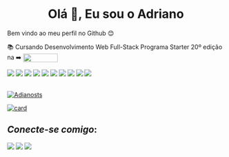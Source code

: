 <h1 align="center">Olá 👋, Eu sou o Adriano</h1>

Bem vindo ao meu perfil no Github 😊

📚 Cursando Desenvolvimento Web Full-Stack Programa Starter 20º edição na ➡️ <a href="https://www.growdev.com.br/" target="blank" rel="noreferrer"><img src="https://www.growdev.com.br/assets/images/logo_growdev.png" align="center" width="80" height="20"/></a> 


<div>
<img src="https://img.shields.io/badge/HTML5-E34F26?style=Plastic&logo=html5&logoColor=white"/>
<img src="https://img.shields.io/badge/CSS3-1572B6?style=Plastic&logo=css3&logoColor=white"/> 
<img src="https://img.shields.io/badge/JavaScript-F7DF1E?style=Plastic&logo=javascript&logoColor=black"/>
<img src="https://img.shields.io/badge/TypeScript-007ACC?style=Plastic&logo=typescript&logoColor=white"/>
<img src="https://img.shields.io/badge/Node.js-43853D?style=Plastic&logo=node.js&logoColor=white"/>
<img src="https://img.shields.io/badge/React-20232A?style=Plastic&logo=react&logoColor=61DAFB"/>
<img src="https://img.shields.io/badge/React_Router-CA4245?style=Plastic&logo=react-router&logoColor=white"/>
<img src="https://img.shields.io/badge/Redux-593D88?style=Plastic&logo=redux&logoColor=white"/>
<img src="https://img.shields.io/badge/styled--components-DB7093?style=Plastic&logo=styled-components&logoColor=white"/>
<img src="https://img.shields.io/badge/Bootstrap-563D7C?style=Plastic&logo=bootstrap&logoColor=white"/> 
</div>

<br/>

[![Adianosts](https://github-readme-stats.vercel.app/api/top-langs/?username=Adrianosts&hide=html&layout=compact&theme=tokyonight)](https://github.com/anuraghazra/github-readme-stats)

[![card](https://github-readme-stats.vercel.app/api?username=Adrianosts&theme=tokyonight&show_icons=true)](https://github.com/anuraghazra/github-readme-stats)

## *Conecte-se comigo*:

<div>
<a href="https://www.linkedin.com/in/adriano-santos-51473a256/" target="blank"><img src="https://img.shields.io/badge/LinkedIn-0077B5?style=Plastic&logo=linkedin&logoColor=white" /></a>
<a href="https://wa.me/5579998668216" target="blank"><img src="https://img.shields.io/badge/Whatsapp-00FF9C?style=Plastic&logo=whatsapp&logoColor=white" /></a>
<a href="https://www.instagram.com/euadrianoss/" target="blank"><img src="https://img.shields.io/badge/Instagram-E4405F?style=Plastic&logo=instagram&logoColor=white" /></a>
</div>






